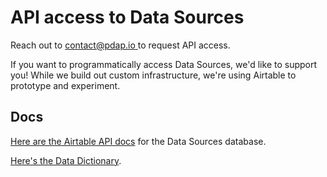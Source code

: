 # API access to Data Sources

Reach out to [contact@pdap.io ](mailto:contact@pdap.io)to request API access.

If you want to programmatically access Data Sources, we'd like to support you! While we build out custom infrastructure, we're using Airtable to prototype and experiment.

## Docs

[Here are the Airtable API docs](https://airtable.com/app473MWXVJVaD7Es/api/docs) for the Data Sources database.

[Here's the Data Dictionary](data-dictionaries/data-sources-data-dictionary.md).
